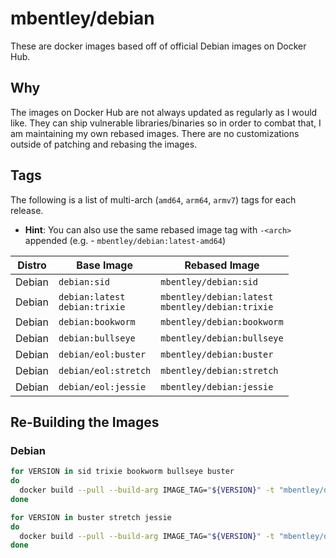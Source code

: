 # mbentley/debian

These are docker images based off of official Debian images on Docker Hub.

## Why

The images on Docker Hub are not always updated as regularly as I would like.  They can ship vulnerable libraries/binaries so in order to combat that, I am maintaining my own rebased images.  There are no customizations outside of patching and rebasing the images.

## Tags

The following is a list of multi-arch (`amd64`, `arm64`, `armv7`) tags for each release.

* __Hint__: You can also use the same rebased image tag with `-<arch>` appended (e.g. - `mbentley/debian:latest-amd64`)

| Distro | Base Image | Rebased Image |
| ------ | ---------- | ------------- |
| Debian | `debian:sid` | `mbentley/debian:sid` |
| Debian | `debian:latest`<br>`debian:trixie` | `mbentley/debian:latest`<br>`mbentley/debian:trixie` |
| Debian | `debian:bookworm` | `mbentley/debian:bookworm` |
| Debian | `debian:bullseye` | `mbentley/debian:bullseye` |
| Debian | `debian/eol:buster` | `mbentley/debian:buster` |
| Debian | `debian/eol:stretch` | `mbentley/debian:stretch` |
| Debian | `debian/eol:jessie` | `mbentley/debian:jessie` |

## Re-Building the Images

### Debian

``` bash
for VERSION in sid trixie bookworm bullseye buster
do
  docker build --pull --build-arg IMAGE_TAG="${VERSION}" -t "mbentley/debian:${VERSION}" -f Dockerfile .
done
```

``` bash
for VERSION in buster stretch jessie
do
  docker build --pull --build-arg IMAGE_TAG="${VERSION}" -t "mbentley/debian:${VERSION}" -f Dockerfile.eol .
done
```
